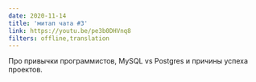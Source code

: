 ```yaml
---
date: 2020-11-14
title: 'митап чата #3'
link: https://youtu.be/pe3b0DHVnq8
filters: offline,translation
---
```


Про привычки программистов, MySQL vs Postgres и причины успеха проектов.
